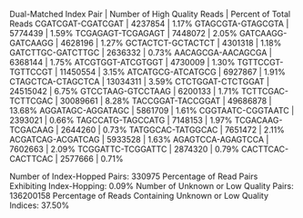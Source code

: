 Dual-Matched Index Pair | Number of High Quality Reads | Percent of Total Reads
CGATCGAT-CGATCGAT   |   4237854 |   1.17%
GTAGCGTA-GTAGCGTA	|   5774439 |   1.59%
TCGAGAGT-TCGAGAGT	|   7448072 |	2.05%
GATCAAGG-GATCAAGG	|   4628196	|   1.27%
GCTACTCT-GCTACTCT	|   4301318	|   1.18%
GATCTTGC-GATCTTGC	|   2636332	|   0.73%
AACAGCGA-AACAGCGA	|   6368144	|   1.75%
ATCGTGGT-ATCGTGGT	|   4730009	|   1.30%
TGTTCCGT-TGTTCCGT	|   11450554    |   3.15%
ATCATGCG-ATCATGCG	|   6927867 |   1.91%
CTAGCTCA-CTAGCTCA	|   13034311    |   3.59%
CTCTGGAT-CTCTGGAT	|   24515042	|   6.75%
GTCCTAAG-GTCCTAAG	|   6200133 |   1.71%
TCTTCGAC-TCTTCGAC	|   30089661    |   8.28%
TACCGGAT-TACCGGAT	|   49686878	|   13.68%
AGGATAGC-AGGATAGC	|   5861709	|   1.61%
CGGTAATC-CGGTAATC	|   2393021	|   0.66%
TAGCCATG-TAGCCATG	|   7148153	|   1.97%
TCGACAAG-TCGACAAG	|   2644260	|   0.73%
TATGGCAC-TATGGCAC	|   7651472	|   2.11%
ACGATCAG-ACGATCAG	|   5933528	|   1.63%
AGAGTCCA-AGAGTCCA	|   7602663	|   2.09%
TCGGATTC-TCGGATTC	|   2874320	|   0.79%
CACTTCAC-CACTTCAC	|   2577666	|   0.71%



Number of Index-Hopped Pairs: 330975
Percentage of Read Pairs Exhibiting Index-Hopping: 0.09%
Number of Unknown or Low Quality Pairs: 136200158
Percentage of Reads Containing Unknown or Low Quality Indices: 37.50%